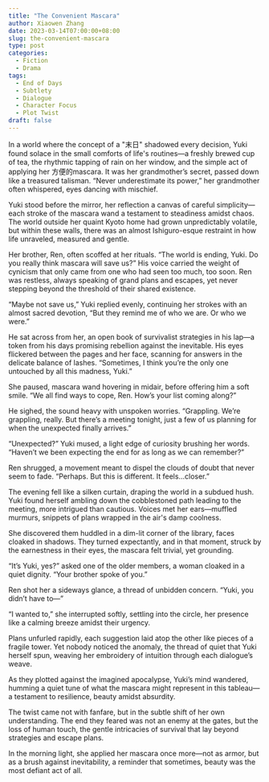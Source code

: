 ```yaml
---
title: "The Convenient Mascara"
author: Xiaowen Zhang
date: 2023-03-14T07:00:00+08:00
slug: the-convenient-mascara
type: post
categories:
  - Fiction
  - Drama
tags:
  - End of Days
  - Subtlety
  - Dialogue
  - Character Focus
  - Plot Twist
draft: false
---
```


In a world where the concept of a "末日" shadowed every decision, Yuki found solace in the small comforts of life's routines—a freshly brewed cup of tea, the rhythmic tapping of rain on her window, and the simple act of applying her 方便的mascara. It was her grandmother’s secret, passed down like a treasured talisman. “Never underestimate its power,” her grandmother often whispered, eyes dancing with mischief.

Yuki stood before the mirror, her reflection a canvas of careful simplicity—each stroke of the mascara wand a testament to steadiness amidst chaos. The world outside her quaint Kyoto home had grown unpredictably volatile, but within these walls, there was an almost Ishiguro-esque restraint in how life unraveled, measured and gentle.

Her brother, Ren, often scoffed at her rituals. “The world is ending, Yuki. Do you really think mascara will save us?” His voice carried the weight of cynicism that only came from one who had seen too much, too soon. Ren was restless, always speaking of grand plans and escapes, yet never stepping beyond the threshold of their shared existence.

“Maybe not save us,” Yuki replied evenly, continuing her strokes with an almost sacred devotion, “But they remind me of who we are. Or who we were.”

He sat across from her, an open book of survivalist strategies in his lap—a token from his days promising rebellion against the inevitable. His eyes flickered between the pages and her face, scanning for answers in the delicate balance of lashes. “Sometimes, I think you’re the only one untouched by all this madness, Yuki.”

She paused, mascara wand hovering in midair, before offering him a soft smile. “We all find ways to cope, Ren. How’s your list coming along?”

He sighed, the sound heavy with unspoken worries. “Grappling. We’re grappling, really. But there’s a meeting tonight, just a few of us planning for when the unexpected finally arrives.”

“Unexpected?” Yuki mused, a light edge of curiosity brushing her words. “Haven’t we been expecting the end for as long as we can remember?”

Ren shrugged, a movement meant to dispel the clouds of doubt that never seem to fade. “Perhaps. But this is different. It feels...closer.”

The evening fell like a silken curtain, draping the world in a subdued hush. Yuki found herself ambling down the cobblestoned path leading to the meeting, more intrigued than cautious. Voices met her ears—muffled murmurs, snippets of plans wrapped in the air's damp coolness.

She discovered them huddled in a dim-lit corner of the library, faces cloaked in shadows. They turned expectantly, and in that moment, struck by the earnestness in their eyes, the mascara felt trivial, yet grounding.

“It’s Yuki, yes?” asked one of the older members, a woman cloaked in a quiet dignity. “Your brother spoke of you.”

Ren shot her a sideways glance, a thread of unbidden concern. “Yuki, you didn’t have to—”

“I wanted to,” she interrupted softly, settling into the circle, her presence like a calming breeze amidst their urgency.

Plans unfurled rapidly, each suggestion laid atop the other like pieces of a fragile tower. Yet nobody noticed the anomaly, the thread of quiet that Yuki herself spun, weaving her embroidery of intuition through each dialogue’s weave.

As they plotted against the imagined apocalypse, Yuki’s mind wandered, humming a quiet tune of what the mascara might represent in this tableau—a testament to resilience, beauty amidst absurdity.

The twist came not with fanfare, but in the subtle shift of her own understanding. The end they feared was not an enemy at the gates, but the loss of human touch, the gentle intricacies of survival that lay beyond strategies and escape plans.

In the morning light, she applied her mascara once more—not as armor, but as a brush against inevitability, a reminder that sometimes, beauty was the most defiant act of all.